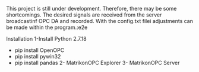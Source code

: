 This project is still under development. Therefore, there may be some shortcomings.
The desired signals are received from the server broadcastinf OPC DA and recorded.
With the config.txt filei adjustments can be made within the program.:e2e

Installation
  1-Install Python 2.7.18
  - pip install OpenOPC
  - pip install pywin32
  - pip install pandas
  2- MatrikonOPC Explorer 
  3- MatrikonOPC Server



